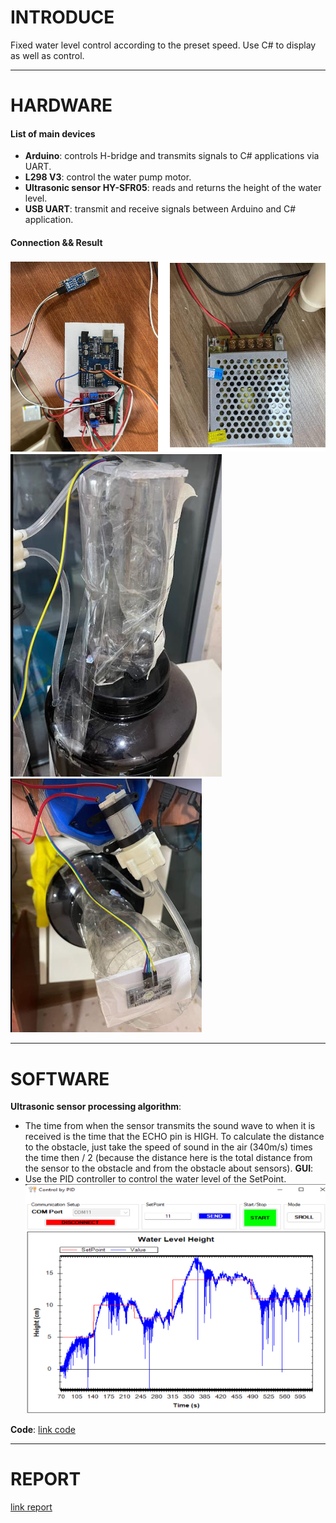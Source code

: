# INTRODUCE
Fixed water level control according to the preset speed.
Use C# to display as well as control.
***
# HARDWARE 
#### List of main devices
- **Arduino**: controls H-bridge and transmits signals to C# applications via UART.
- **L298 V3**: control the water pump motor.
- **Ultrasonic sensor HY-SFR05**: reads and returns the height of the water level.
- **USB UART**: transmit and receive signals between Arduino and C# application.
#### Connection && Result
![example](Images/pic1.png)
![example](Images/pic2.png)![example](Images/pic3.png)
***
# SOFTWARE
**Ultrasonic sensor processing algorithm**: 
- The time from when the sensor transmits the sound wave to when it is received is the time that the ECHO pin is HIGH. To calculate the distance to the obstacle, just take the speed of sound in the air (340m/s) times the time then / 2 (because the distance here is the total distance from the sensor to the obstacle and from the obstacle about sensors).
**GUI**: 
- Use the PID controller to control the water level of the SetPoint.
![example](Images/pic4.png)

**Code**: [link code][1]
***
# REPORT
[link report][2]

[1]: <https://github.com/lhkhanh080720/HCMUT_Parking_System/tree/main/Code/Main_STM/Main>
[2]: <https://github.com/lhkhanh080720/HCMUT_Parking_System/blob/main/Step%201/MAIN_DO_AN.mp4>
[3]: <https://github.com/lhkhanh080720/HCMUT_Parking_System/blob/main/Report/B%C3%A1o%20c%C3%A1o%20%C4%90%E1%BB%93%20%C3%A1n%20(L%C3%AA%20H%E1%BB%AFu%20Kh%C3%A1nh%20-%20B%C3%B9i%20Trung%20Ki%C3%AAn).pdf>

